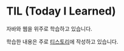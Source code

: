 # TIL (Today I Learned)

자바와 웹을 위주로 학습하고 있습니다.

학습한 내용은 주로 [티스토리](https://github.com/ktae23/TIL/blob/master/ktae23.tistory.com)에 작성하고 있습니다.
